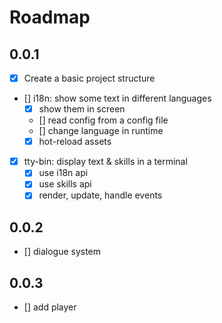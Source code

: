 # Roadmap

## 0.0.1

- [x] Create a basic project structure
- []  i18n: show some text in different languages
  - [x] show them in screen
  - [] read config from a config file
  - [] change language in runtime
  - [x] hot-reload assets
- [x] tty-bin: display text & skills in a terminal
  - [x] use i18n api
  - [x] use skills api
  - [x] render, update, handle events

## 0.0.2

- [] dialogue system

## 0.0.3

- [] add player
